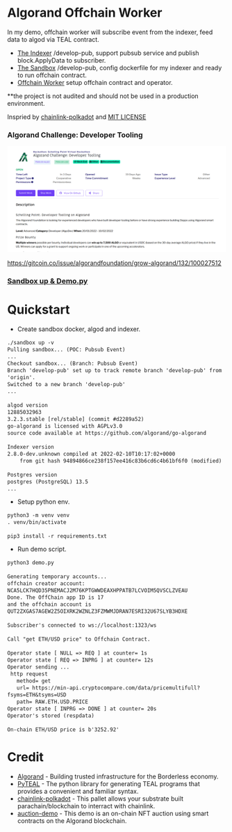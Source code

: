 # Algorand Offchain Worker

In my demo, offchain worker will subscribe event from the indexer, feed data to algod via TEAL contract.

* [The Indexer](https://github.com/ubinix-warun/algorand-indexer) /develop-pub, support pubsub service and publish block.ApplyData to subscriber.
* [The Sandbox](https://github.com/ubinix-warun/algorand-sandbox) /develop-pub, config dockerfile for my indexer and ready to run offchain contract.
* [Offchain Worker](https://github.com/ubinix-warun/algorand-offchain-worker) setup offchain contract and operator.

**the project is not audited and should not be used in a production environment.

Inspried by [chainlink-polkadot](https://github.com/smartcontractkit/chainlink-polkadot/tree/master/pallet-chainlink) and [MIT LICENSE](https://github.com/ubinix-warun/algorand-offchain-worker/blob/master/LICENSE)


### Algorand Challenge: Developer Tooling

![PT2](https://raw.githubusercontent.com/ubinix-warun/algorand-offchain-worker/main/doc/assets/gitcoin_bounties.png)

https://gitcoin.co/issue/algorandfoundation/grow-algorand/132/100027512


### [Sandbox up & Demo.py](https://www.youtube.com/watch?v=LEt7SXV76z0)

# Quickstart

* Create sandbox docker, algod and indexer.

```
./sandbox up -v
Pulling sandbox... (POC: Pubsub Event)
...
Checkout sandbox... (Branch: Pubsub Event)
Branch 'develop-pub' set up to track remote branch 'develop-pub' from 'origin'.
Switched to a new branch 'develop-pub'
...

algod version
12885032963
3.2.3.stable [rel/stable] (commit #d2289a52)
go-algorand is licensed with AGPLv3.0
source code available at https://github.com/algorand/go-algorand

Indexer version
2.8.0-dev.unknown compiled at 2022-02-10T10:17:02+0000 
    from git hash 94894866ce238f157ee416c83b6cd6c4b61bf6f0 (modified)

Postgres version
postgres (PostgreSQL) 13.5
...

```

* Setup python env.

```
python3 -m venv venv
. venv/bin/activate

pip3 install -r requirements.txt
```

* Run demo script.

```
python3 demo.py 

Generating temporary accounts...
offchain creator account:  NCA5LCK7HQD35PNEMACJ2M76KPTGWWDEAXHPPATB7LCVOIM5QVSCLZVEAU
Done. The OffChain app ID is 17 
and the offchain account is QUT2ZXGAS7AGEW2Z5OIXRK2WZNLZ3FZMWMJDRAN7ESRI32U67SLYB3HDXE 

Subscriber's connected to ws://localhost:1323/ws 

Call "get ETH/USD price" to Offchain Contract.

Operator state [ NULL => REQ ] at counter= 1s
Operator state [ REQ => INPRG ] at counter= 12s
Operator sending ... 
 http request 
   method= get 
   url= https://min-api.cryptocompare.com/data/pricemultifull?fsyms=ETH&tsyms=USD 
   path= RAW.ETH.USD.PRICE
Operator state [ INPRG => DONE ] at counter= 20s
Operator's stored (respdata)

On-chain ETH/USD price is b'3252.92'

```


# Credit

* [Algorand](https://developer.algorand.org/) - Building trusted infrastructure for the Borderless economy. 
* [PyTEAL](https://developer.algorand.org/docs/get-details/dapps/pyteal/) - The python library for generating TEAL programs that provides a convenient and familiar syntax.
* [chainlink-polkadot](https://github.com/smartcontractkit/chainlink-polkadot/tree/master/pallet-chainlink) - This pallet allows your substrate built parachain/blockchain to interract with chainlink. 
* [auction-demo](https://github.com/algorand/auction-demo/) - This demo is an on-chain NFT auction using smart contracts on the Algorand blockchain.

